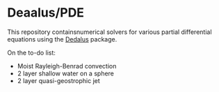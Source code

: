 # Deaalus/PDE

This repository containsnumerical solvers for various partial differential equations using the [Dedalus](https://dedalus-project.org/) package. 

On the to-do list:
* Moist Rayleigh-Benrad convection
* 2 layer shallow water on a sphere
* 2 layer quasi-geostrophic jet
